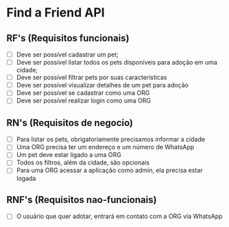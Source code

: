 # **Find a Friend API**


## RF's (Requisitos funcionais)

- [ ] Deve ser possível cadastrar um pet;
- [ ] Deve ser possível listar todos os pets disponíveis para adoção em uma cidade;
- [ ] Deve ser possível filtrar pets por suas características
- [ ] Deve ser possível visualizar detalhes de um pet para adoção
- [ ] Deve ser possível se cadastrar como uma ORG
- [ ] Deve ser possível realizar login como uma ORG

## RN's (Requisitos de negocio)
- [ ] Para listar os pets, obrigatoriamente precisamos informar a cidade
- [ ] Uma ORG precisa ter um endereço e um número de WhatsApp
- [ ] Um pet deve estar ligado a uma ORG
- [ ] Todos os filtros, além da cidade, são opcionais
- [ ] Para uma ORG acessar a aplicação como admin, ela precisa estar logada

## RNF's (Requisitos nao-funcionais)
- [ ] O usuário que quer adotar, entrará em contato com a ORG via WhatsApp


